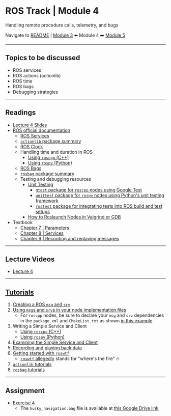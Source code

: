# ROS Track | Module 4
Handling remote procedure calls, telemetry, and bugs

Navigate to [README](README.md) | [Module 3](module3.md) ⬅️ Module 4 ➡️ [Module 5](module5.md)

---
## Topics to be discussed
* ROS services
* ROS actions (actionlib)
* ROS time
* ROS bags
* Debugging strategies

---
## Readings
* [Lecture 4 Slides](readings/lecture4.pdf)
* [ROS official documentation](http://wiki.ros.org/)
    * [ROS Services](http://wiki.ros.org/Services)
    * [`actionlib` package summary](http://wiki.ros.org/actionlib)
    * [ROS Clock](http://wiki.ros.org/Clock)
    * Handling time and duration in ROS
        * [Using `roscpp` (C++)](http://wiki.ros.org/roscpp/Overview/Time)
        * [Using `rospy` (Python)](http://wiki.ros.org/rospy/Overview/Time)
    * [ROS Bags](http://wiki.ros.org/Bags)
    * [`rosbag` package summary](http://wiki.ros.org/rosbag)
    * Testing and debugging resources
        * [Unit Testing](http://wiki.ros.org/action/show/Quality/Tutorials/UnitTesting?action=show&redirect=UnitTesting)
            * [`gtest` package for `roscpp` nodes using Google Test](http://wiki.ros.org/gtest)
            * [`unittest` package for `rospy` nodes using Python's unit testing framework](http://wiki.ros.org/unittest)
            * [`rostest` package for integrating tests into ROS build and test setups](http://wiki.ros.org/rostest)
        * [How to Roslaunch Nodes in Valgrind or GDB](http://wiki.ros.org/roslaunch/Tutorials/Roslaunch%20Nodes%20in%20Valgrind%20or%20GDB)
* Textbook 
    * [Chapter 7 | Parameters](readings/rostext-ch7.pdf)
    * [Chapter 8 | Services](readings/rostext-ch8.pdf)
    * [Chapter 9 | Recording and replaying messages](readings/rostext-ch9.pdf)

---
## Lecture Videos
* [Lecture 4](https://www.youtube.com/watch?v=feXC7aQrkeM&list=PLE-BQwvVGf8HOvwXPgtDfWoxd4Cc6ghiP&index=4)

---
## [Tutorials](http://wiki.ros.org/ROS/Tutorials)
1. [Creating a ROS `msg` and `srv`](http://wiki.ros.org/ROS/Tutorials/CreatingMsgAndSrv)
2. [Using `msg`s and `srv`s in your node implementation files](http://wiki.ros.org/ROS/Tutorials/DefiningCustomMessages)
    * For `roscpp` nodes, be sure to declare your `msg` and `srv` dependencies in the `package.xml` and `CMakeList.txt` as shown [in this example](http://wiki.ros.org/ROS/Tutorials/DefiningCustomMessages)
2. Writing a Simple Service and Client
    * [Using `roscpp` (C++)](http://wiki.ros.org/ROS/Tutorials/WritingServiceClient%28c%2B%2B%29)
    * [Using `rospy` (Python)](http://wiki.ros.org/ROS/Tutorials/WritingServiceClient%28python%29)
3. [Examining the Simple Service and Client](http://wiki.ros.org/ROS/Tutorials/ExaminingServiceClient)
4. [Recording and playing back data](http://wiki.ros.org/ROS/Tutorials/Recording%20and%20playing%20back%20data)
5. [Getting started with `roswtf`](http://wiki.ros.org/ROS/Tutorials/Getting%20started%20with%20roswtf)
    * [`roswtf` allegedly](https://answers.ros.org/question/277428/what-does-roswtf-mean/) stands for "where's the fire" 🔥
6. [`actionlib` tutorials](http://wiki.ros.org/actionlib/Tutorials)
7. [`rosbag` tutorials](http://wiki.ros.org/rosbag/Tutorials)

---
## Assignment
* [Exercise 4](assignments/exercise4.pdf)
    * The `husky_navigation.bag` file is available at [this Google Drive link](https://drive.google.com/file/d/1nEjQloB1lQNSKgFCU6TovC-YJktFa9ez/view?usp=sharing)